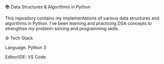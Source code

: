📚 Data Structures & Algorithms in Python

This repository contains my implementations of various data structures and algorithms in Python. I’ve been learning and practicing DSA concepts to strengthen my problem-solving and programming skills.



⚙️ Tech Stack

Language: Python 3

Editor/IDE: VS Code

